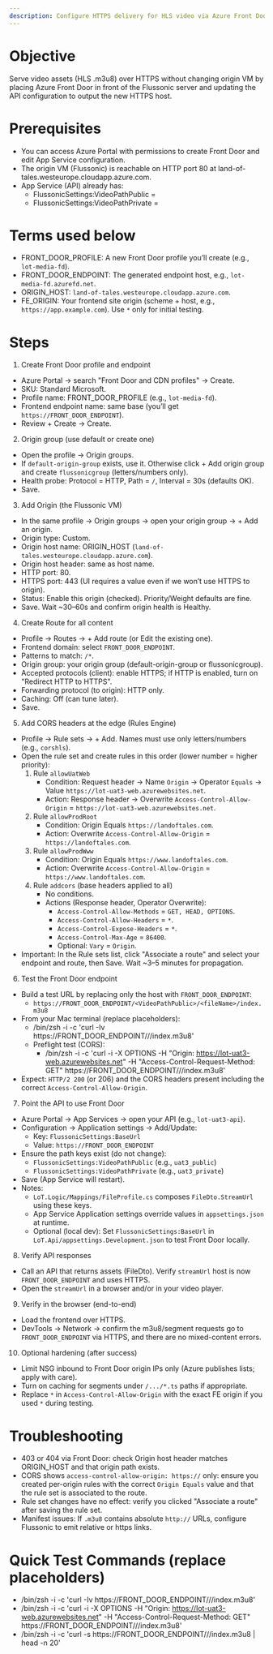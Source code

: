 ```yaml
---
description: Configure HTTPS delivery for HLS video via Azure Front Door, then point API to use it
---
```


# Objective
Serve video assets (HLS .m3u8) over HTTPS without changing origin VM by placing Azure Front Door in front of the Flussonic server and updating the API configuration to output the new HTTPS host.

# Prerequisites
- You can access Azure Portal with permissions to create Front Door and edit App Service configuration.
- The origin VM (Flussonic) is reachable on HTTP port 80 at land-of-tales.westeurope.cloudapp.azure.com.
- App Service (API) already has:
  - FlussonicSettings:VideoPathPublic = <confirmed value>
  - FlussonicSettings:VideoPathPrivate = <confirmed value>

# Terms used below
- FRONT_DOOR_PROFILE: A new Front Door profile you’ll create (e.g., `lot-media-fd`).
- FRONT_DOOR_ENDPOINT: The generated endpoint host, e.g., `lot-media-fd.azurefd.net`.
- ORIGIN_HOST: `land-of-tales.westeurope.cloudapp.azure.com`.
- FE_ORIGIN: Your frontend site origin (scheme + host, e.g., `https://app.example.com`). Use `*` only for initial testing.

# Steps

1) Create Front Door profile and endpoint
- Azure Portal → search "Front Door and CDN profiles" → Create.
- SKU: Standard Microsoft.
- Profile name: FRONT_DOOR_PROFILE (e.g., `lot-media-fd`).
- Frontend endpoint name: same base (you’ll get `https://FRONT_DOOR_ENDPOINT`).
- Review + Create → Create.

2) Origin group (use default or create one)
- Open the profile → Origin groups.
- If `default-origin-group` exists, use it. Otherwise click + Add origin group and create `flussonicgroup` (letters/numbers only).
- Health probe: Protocol = HTTP, Path = `/`, Interval = 30s (defaults OK).
- Save.

3) Add Origin (the Flussonic VM)
- In the same profile → Origin groups → open your origin group → + Add an origin.
- Origin type: Custom.
- Origin host name: ORIGIN_HOST (`land-of-tales.westeurope.cloudapp.azure.com`).
- Origin host header: same as host name.
- HTTP port: 80.
- HTTPS port: 443 (UI requires a value even if we won’t use HTTPS to origin).
- Status: Enable this origin (checked). Priority/Weight defaults are fine.
- Save. Wait ~30–60s and confirm origin health is Healthy.

4) Create Route for all content
- Profile → Routes → + Add route (or Edit the existing one).
- Frontend domain: select `FRONT_DOOR_ENDPOINT`.
- Patterns to match: `/*`.
- Origin group: your origin group (default-origin-group or flussonicgroup).
- Accepted protocols (client): enable HTTPS; if HTTP is enabled, turn on "Redirect HTTP to HTTPS".
- Forwarding protocol (to origin): HTTP only.
- Caching: Off (can tune later).
- Save.

5) Add CORS headers at the edge (Rules Engine)
- Profile → Rule sets → + Add. Names must use only letters/numbers (e.g., `corshls`).
- Open the rule set and create rules in this order (lower number = higher priority):
  1. Rule `allowUatWeb`
     - Condition: Request header → Name `Origin` → Operator `Equals` → Value `https://lot-uat3-web.azurewebsites.net`.
     - Action: Response header → Overwrite `Access-Control-Allow-Origin` = `https://lot-uat3-web.azurewebsites.net`.
  2. Rule `allowProdRoot`
     - Condition: Origin Equals `https://landoftales.com`.
     - Action: Overwrite `Access-Control-Allow-Origin` = `https://landoftales.com`.
  3. Rule `allowProdWww`
     - Condition: Origin Equals `https://www.landoftales.com`.
     - Action: Overwrite `Access-Control-Allow-Origin` = `https://www.landoftales.com`.
  4. Rule `addcors` (base headers applied to all)
     - No conditions.
     - Actions (Response header, Operator Overwrite):
       - `Access-Control-Allow-Methods` = `GET, HEAD, OPTIONS`.
       - `Access-Control-Allow-Headers` = `*`.
       - `Access-Control-Expose-Headers` = `*`.
       - `Access-Control-Max-Age` = `86400`.
       - Optional: `Vary` = `Origin`.
- Important: In the Rule sets list, click "Associate a route" and select your endpoint and route, then Save. Wait ~3–5 minutes for propagation.

6) Test the Front Door endpoint
- Build a test URL by replacing only the host with `FRONT_DOOR_ENDPOINT`:
  - `https://FRONT_DOOR_ENDPOINT/<VideoPathPublic>/<fileName>/index.m3u8`
- From your Mac terminal (replace placeholders):
  - /bin/zsh -i -c 'curl -Iv https://FRONT_DOOR_ENDPOINT/<VideoPathPublic>/<fileName>/index.m3u8'
  - Preflight test (CORS):
    - /bin/zsh -i -c 'curl -i -X OPTIONS -H "Origin: https://lot-uat3-web.azurewebsites.net" -H "Access-Control-Request-Method: GET" https://FRONT_DOOR_ENDPOINT/<VideoPathPublic>/<fileName>/index.m3u8'
- Expect: `HTTP/2 200` (or 206) and the CORS headers present including the correct `Access-Control-Allow-Origin`.

7) Point the API to use Front Door
- Azure Portal → App Services → open your API (e.g., `lot-uat3-api`).
- Configuration → Application settings → Add/Update:
  - Key: `FlussonicSettings:BaseUrl`
  - Value: `https://FRONT_DOOR_ENDPOINT`
- Ensure the path keys exist (do not change):
  - `FlussonicSettings:VideoPathPublic` (e.g., `uat3_public`)
  - `FlussonicSettings:VideoPathPrivate` (e.g., `uat3_private`)
- Save (App Service will restart).
 - Notes:
   - `LoT.Logic/Mappings/FileProfile.cs` composes `FileDto.StreamUrl` using these keys.
   - App Service Application settings override values in `appsettings.json` at runtime.
   - Optional (local dev): Set `FlussonicSettings:BaseUrl` in `LoT.Api/appsettings.Development.json` to test Front Door locally.

8) Verify API responses
- Call an API that returns assets (FileDto). Verify `streamUrl` host is now `FRONT_DOOR_ENDPOINT` and uses HTTPS.
- Open the `streamUrl` in a browser and/or in your video player.

9) Verify in the browser (end-to-end)
- Load the frontend over HTTPS.
- DevTools → Network → confirm the m3u8/segment requests go to `FRONT_DOOR_ENDPOINT` via HTTPS, and there are no mixed-content errors.

10) Optional hardening (after success)
- Limit NSG inbound to Front Door origin IPs only (Azure publishes lists; apply with care).
- Turn on caching for segments under `/.../*.ts` paths if appropriate.
- Replace `*` in `Access-Control-Allow-Origin` with the exact FE origin if you used `*` during testing.

# Troubleshooting
- 403 or 404 via Front Door: check Origin host header matches ORIGIN_HOST and that origin path exists.
- CORS shows `access-control-allow-origin: https://` only: ensure you created per-origin rules with the correct `Origin Equals` value and that the rule set is associated to the route.
- Rule set changes have no effect: verify you clicked "Associate a route" after saving the rule set.
- Manifest issues: If `.m3u8` contains absolute `http://` URLs, configure Flussonic to emit relative or https links.

# Quick Test Commands (replace placeholders)
- /bin/zsh -i -c 'curl -Iv https://FRONT_DOOR_ENDPOINT/<VideoPathPublic>/<fileName>/index.m3u8'
- /bin/zsh -i -c 'curl -i -X OPTIONS -H "Origin: https://lot-uat3-web.azurewebsites.net" -H "Access-Control-Request-Method: GET" https://FRONT_DOOR_ENDPOINT/<VideoPathPublic>/<fileName>/index.m3u8'
- /bin/zsh -i -c 'curl -s https://FRONT_DOOR_ENDPOINT/<VideoPathPublic>/<fileName>/index.m3u8 | head -n 20'
